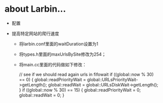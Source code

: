 about Larbin...
=======================


- 配置
    
    
- 提高特定网站的爬行速度

    - 将larbin.conf里面的waitDuration设置为1
    - 将types.h里面的maxUrlsBySite修改为254；
    - 将main.cc里面的代码做如下修改：

        // see if we should read again urls in fifowait
        if ((global::now % 30) == 0) {
            global::readPriorityWait = global::URLsPriorityWait->getLength();
            global::readWait = global::URLsDiskWait->getLength();
        }
        if ((global::now % 30) == 15) {
            global::readPriorityWait = 0;
            global::readWait = 0;
        }



